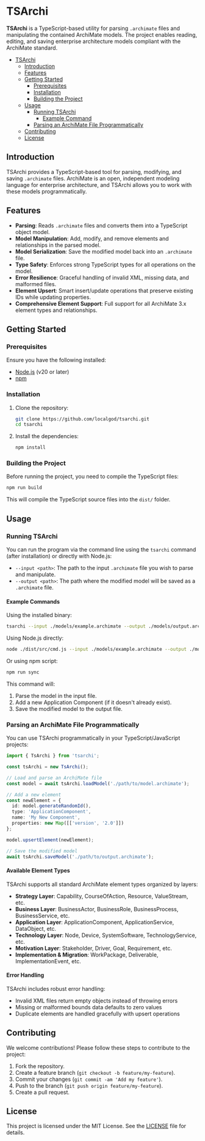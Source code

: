 # TSArchi

**TSArchi** is a TypeScript-based utility for parsing `.archimate` files and manipulating the contained ArchiMate models. The project enables reading, editing, and saving enterprise architecture models compliant with the ArchiMate standard.

- [TSArchi](#tsarchi)
  - [Introduction](#introduction)
  - [Features](#features)
  - [Getting Started](#getting-started)
    - [Prerequisites](#prerequisites)
    - [Installation](#installation)
    - [Building the Project](#building-the-project)
  - [Usage](#usage)
    - [Running TSArchi](#running-tsarchi)
      - [Example Command](#example-command)
    - [Parsing an ArchiMate File Programmatically](#parsing-an-archimate-file-programmatically)
  - [Contributing](#contributing)
  - [License](#license)

## Introduction

TSArchi provides a TypeScript-based tool for parsing, modifying, and saving `.archimate` files. ArchiMate is an open, independent modeling language for enterprise architecture, and TSArchi allows you to work with these models programmatically.

## Features

- **Parsing**: Reads `.archimate` files and converts them into a TypeScript object model.
- **Model Manipulation**: Add, modify, and remove elements and relationships in the parsed model.
- **Model Serialization**: Save the modified model back into an `.archimate` file.
- **Type Safety**: Enforces strong TypeScript types for all operations on the model.
- **Error Resilience**: Graceful handling of invalid XML, missing data, and malformed files.
- **Element Upsert**: Smart insert/update operations that preserve existing IDs while updating properties.
- **Comprehensive Element Support**: Full support for all ArchiMate 3.x element types and relationships.

## Getting Started

### Prerequisites

Ensure you have the following installed:

- [Node.js](https://nodejs.org/) (v20 or later)
- [npm](https://www.npmjs.com/)

### Installation

1. Clone the repository:

    ```bash
    git clone https://github.com/localgod/tsarchi.git
    cd tsarchi
    ```

2. Install the dependencies:

    ```bash
    npm install
    ```

### Building the Project

Before running the project, you need to compile the TypeScript files:

```bash
npm run build
```

This will compile the TypeScript source files into the `dist/` folder.

## Usage

### Running TSArchi

You can run the program via the command line using the `tsarchi` command (after installation) or directly with Node.js:

- `--input <path>`: The path to the input `.archimate` file you wish to parse and manipulate.
- `--output <path>`: The path where the modified model will be saved as a `.archimate` file.

#### Example Commands

Using the installed binary:
```bash
tsarchi --input ./models/example.archimate --output ./models/output.archimate
```

Using Node.js directly:
```bash
node ./dist/src/cmd.js --input ./models/example.archimate --output ./models/output.archimate
```

Or using npm script:
```bash
npm run sync
```

This command will:

1. Parse the model in the input file.
2. Add a new Application Component (if it doesn't already exist).
3. Save the modified model to the output file.

### Parsing an ArchiMate File Programmatically

You can use TSArchi programmatically in your TypeScript/JavaScript projects:

```typescript
import { TsArchi } from 'tsarchi';

const tsArchi = new TsArchi();

// Load and parse an ArchiMate file
const model = await tsArchi.loadModel('./path/to/model.archimate');

// Add a new element
const newElement = {
  id: model.generateRandomId(),
  type: 'ApplicationComponent',
  name: 'My New Component',
  properties: new Map([['version', '2.0']])
};

model.upsertElement(newElement);

// Save the modified model
await tsArchi.saveModel('./path/to/output.archimate');
```

#### Available Element Types

TSArchi supports all standard ArchiMate element types organized by layers:

- **Strategy Layer**: Capability, CourseOfAction, Resource, ValueStream, etc.
- **Business Layer**: BusinessActor, BusinessRole, BusinessProcess, BusinessService, etc.
- **Application Layer**: ApplicationComponent, ApplicationService, DataObject, etc.
- **Technology Layer**: Node, Device, SystemSoftware, TechnologyService, etc.
- **Motivation Layer**: Stakeholder, Driver, Goal, Requirement, etc.
- **Implementation & Migration**: WorkPackage, Deliverable, ImplementationEvent, etc.

#### Error Handling

TSArchi includes robust error handling:

- Invalid XML files return empty objects instead of throwing errors
- Missing or malformed bounds data defaults to zero values
- Duplicate elements are handled gracefully with upsert operations

## Contributing

We welcome contributions! Please follow these steps to contribute to the project:

1. Fork the repository.
2. Create a feature branch (`git checkout -b feature/my-feature`).
3. Commit your changes (`git commit -am 'Add my feature'`).
4. Push to the branch (`git push origin feature/my-feature`).
5. Create a pull request.

## License

This project is licensed under the MIT License. See the [LICENSE](LICENSE) file for details.
